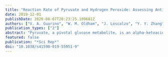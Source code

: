 ```yaml
---
title: "Reaction Rate of Pyruvate and Hydrogen Peroxide: Assessing Antioxidant Capacity of Pyruvate under Biological Conditions"
date: 2019-12-01
publishDate: 2020-08-07T20:23:25.109681Z
authors: ["V. A. Guarino", "W. M. Oldham", "J. Loscalzo", "Y. Y. Zhang"]
publication_types: ["2"]
abstract: "Pyruvate, a pivotal glucose metabolite, is an alpha-ketoacid that reacts with hydrogen peroxide (H2O2). Its pharmacological precursor, ethyl pyruvate, has shown anti-inflammatory/anti-tissue injury effects in various animal models of disease, but failed in a multicenter clinical trial. Since rodents, but not humans, can convert ethyl pyruvate to pyruvate in blood plasma, this additional source of extracellular pyruvate may have contributed to the discrepancy between the species. To examine this possibility, we investigated the kinetics of the reaction under biological conditions and determined the second order rate constant k as 2.360 +/- 0.198 M(-1) s(-1). We then calculated the time required for H2O2 elimination by pyruvate. The results show that, with an average intracellular concentration of pyruvate (150 microM), elimination of 95% H2O2 at normal to pathological concentrations (0.01-50 microM) requires 141-185 min (2.4-3 hour). With 1,000 microM pyruvate, a concentration that can only exist extracellularly or in cell culture media, 95% elimination of H2O2 at 5-200 microM requires 21-25 min. We conclude that intracellular pyruvate, or other alpha-ketoacids, whose endogenous concentration is controlled by metabolism, have little role in H2O2 clearance. An increased extracellular concentration of pyruvate, however, does have remarkable peroxide scavenging effects, considering minimal peroxidase activity in this space."
featured: false
publication: "*Sci Rep*"
doi: "10.1038/s41598-019-55951-9"
---
```


